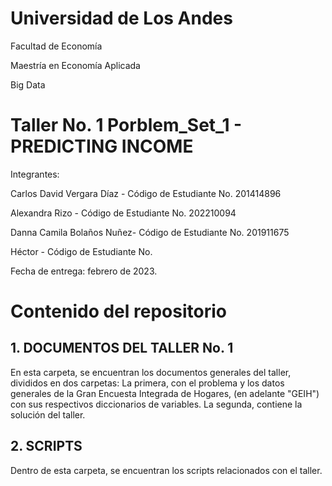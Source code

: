 # Universidad de Los Andes

Facultad de Economía

Maestría en Economía Aplicada

Big Data

# Taller No. 1 Porblem_Set_1 - PREDICTING INCOME

Integrantes: 

Carlos David Vergara Díaz -
Código de Estudiante No. 201414896

Alexandra Rizo - 
Código de Estudiante No. 202210094

Danna Camila Bolaños Nuñez- 
Código de Estudiante No. 201911675

Héctor - 
Código de Estudiante No. 

Fecha de entrega: febrero de 2023. 

# Contenido del repositorio

## 1. DOCUMENTOS DEL TALLER No. 1

En esta carpeta, se encuentran los documentos generales del taller, divididos en dos carpetas: La primera, con el problema y los datos generales de la Gran Encuesta Integrada de Hogares, (en adelante "GEIH") con sus respectivos diccionarios de variables. La segunda, contiene la solución del taller. 

## 2. SCRIPTS

Dentro de esta carpeta, se encuentran los scripts relacionados con el taller.




